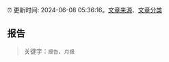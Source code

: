 :alarm_clock: 更新时间: 2024-06-08 05:36:16。[文章来源](/README.md)、[文章分类](/TAGS.md)

## 报告


> 关键字：`报告`、`月报`



